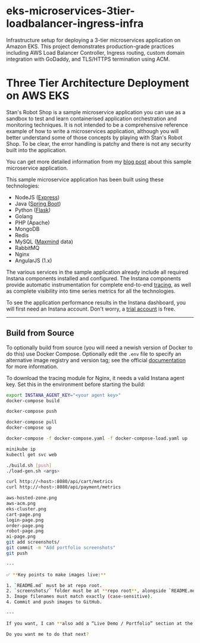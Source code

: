# eks-microservices-3tier-loadbalancer-ingress-infra

Infrastructure setup for deploying a 3-tier microservices application on Amazon EKS. This project demonstrates production-grade practices including AWS Load Balancer Controller, Ingress routing, custom domain integration with GoDaddy, and TLS/HTTPS termination using ACM.

# Three Tier Architecture Deployment on AWS EKS

Stan's Robot Shop is a sample microservice application you can use as a sandbox to test and learn containerised application orchestration and monitoring techniques. It is not intended to be a comprehensive reference example of how to write a microservices application, although you will better understand some of those concepts by playing with Stan's Robot Shop. To be clear, the error handling is patchy and there is not any security built into the application.

You can get more detailed information from my [blog post](https://www.instana.com/blog/stans-robot-shop-sample-microservice-application/) about this sample microservice application.

This sample microservice application has been built using these technologies:

- NodeJS ([Express](http://expressjs.com/))
- Java ([Spring Boot](https://spring.io/))
- Python ([Flask](http://flask.pocoo.org))
- Golang
- PHP (Apache)
- MongoDB
- Redis
- MySQL ([Maxmind](http://www.maxmind.com) data)
- RabbitMQ
- Nginx
- AngularJS (1.x)

The various services in the sample application already include all required Instana components installed and configured. The Instana components provide automatic instrumentation for complete end-to-end [tracing](https://docs.instana.io/core_concepts/tracing/), as well as complete visibility into time series metrics for all the technologies.

To see the application performance results in the Instana dashboard, you will first need an Instana account. Don't worry, a [trial account](https://instana.com/trial?utm_source=github&utm_medium=robot_shop) is free.

---

## Build from Source

To optionally build from source (you will need a newish version of Docker to do this) use Docker Compose. Optionally edit the `.env` file to specify an alternative image registry and version tag; see the official [documentation](https://docs.docker.com/compose/env-file/) for more information.

To download the tracing module for Nginx, it needs a valid Instana agent key. Set this in the environment before starting the build:

```bash
export INSTANA_AGENT_KEY="<your agent key>"
docker-compose build

docker-compose push

docker-compose pull
docker-compose up

docker-compose -f docker-compose.yaml -f docker-compose-load.yaml up

minikube ip
kubectl get svc web

./build.sh [push]
./load-gen.sh <args>

curl http://<host>:8080/api/cart/metrics
curl http://<host>:8080/api/payment/metrics

aws-hosted-zone.png
aws-acm.png
eks-cluster.png
cart-page.png
login-page.png
order-page.png
robot-page.png
ai-page.png
git add screenshots/
git commit -m "Add portfolio screenshots"
git push

---

✅ **Key points to make images live:**

1. `README.md` must be at repo root.  
2. `screenshots/` folder must be at **repo root**, alongside `README.md`.  
3. Image filenames must match exactly (case-sensitive).  
4. Commit and push images to GitHub.  

---

If you want, I can **also add a “Live Demo / Portfolio” section at the top** with clickable links so it looks more polished for recruiters viewing your GitHub portfolio.  

Do you want me to do that next?

